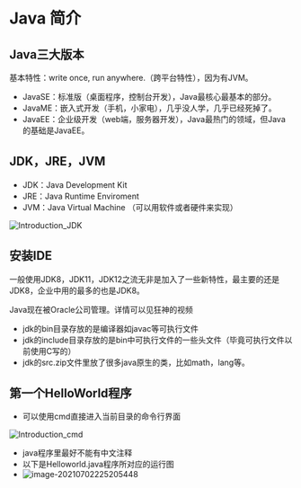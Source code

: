 # Java 简介

## Java三大版本

基本特性：write once, run anywhere.（跨平台特性），因为有JVM。

- JavaSE：标准版（桌面程序，控制台开发），Java最核心最基本的部分。
- JavaME：嵌入式开发（手机，小家电），几乎没人学，几乎已经死掉了。
- JavaEE：企业级开发（web端，服务器开发），Java最热门的领域，但Java的基础是JavaEE。

## JDK，JRE，JVM

- JDK：Java Development Kit
- JRE：Java Runtime Enviroment
- JVM：Java Virtual Machine （可以用软件或者硬件来实现）

![Introduction_JDK](C:\Users\Asus\Desktop\notes\figures\Introduction_JDK.png)

## 安装IDE

一般使用JDK8，JDK11，JDK12之流无非是加入了一些新特性，最主要的还是JDK8，企业中用的最多的也是JDK8。

Java现在被Oracle公司管理。详情可以见狂神的视频

- jdk的bin目录存放的是编译器如javac等可执行文件
- jdk的include目录存放的是bin中可执行文件的一些头文件（毕竟可执行文件以前使用C写的）
- jdk的src.zip文件里放了很多java原生的类，比如math，lang等。

## 第一个HelloWorld程序

- 可以使用cmd直接进入当前目录的命令行界面

![Introduction_cmd](C:\Users\Asus\Desktop\notes\figures\Introduction_cmd.png)

- java程序里最好不能有中文注释
- 以下是Helloworld.java程序所对应的运行图
- ![image-20210702225205448](C:\Users\Asus\AppData\Roaming\Typora\typora-user-images\image-20210702225205448.png)

